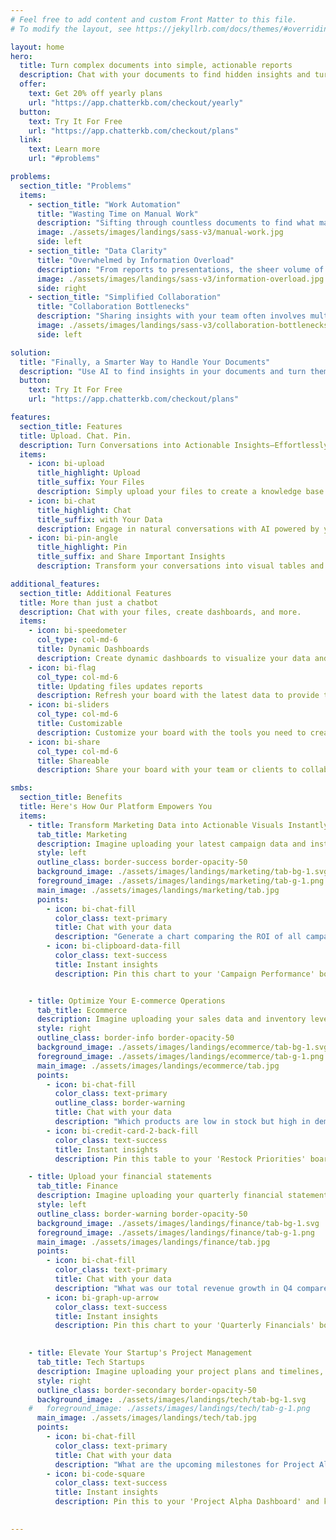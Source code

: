 ```yaml
---
# Feel free to add content and custom Front Matter to this file.
# To modify the layout, see https://jekyllrb.com/docs/themes/#overriding-theme-defaults

layout: home
hero:
  title: Turn complex documents into simple, actionable reports
  description: Chat with your documents to find hidden insights and turn them into reports that you can share with your team and clients.
  offer:
    text: Get 20% off yearly plans
    url: "https://app.chatterkb.com/checkout/yearly"
  button:
    text: Try It For Free
    url: "https://app.chatterkb.com/checkout/plans"
  link:
    text: Learn more
    url: "#problems"

problems:
  section_title: "Problems"
  items:
    - section_title: "Work Automation"
      title: "Wasting Time on Manual Work"
      description: "Sifting through countless documents to find what matters is tedious and time-consuming. Every hour spent scrolling is an hour not spent acting on insights."
      image: ./assets/images/landings/sass-v3/manual-work.jpg
      side: left
    - section_title: "Data Clarity"
      title: "Overwhelmed by Information Overload"
      description: "From reports to presentations, the sheer volume of information makes it easy to miss critical details, slowing down decision-making and impacting results."
      image: ./assets/images/landings/sass-v3/information-overload.jpg
      side: right
    - section_title: "Simplified Collaboration"
      title: "Collaboration Bottlenecks"
      description: "Sharing insights with your team often involves multiple tools, confusing email chains, and endless revisions – not to mention wasted effort recreating reports."
      image: ./assets/images/landings/sass-v3/collaboration-bottlenecks.jpg
      side: left

solution:
  title: "Finally, a Smarter Way to Handle Your Documents"
  description: "Use AI to find insights in your documents and turn them into reports that you can share with your team and clients."
  button:
    text: Try It For Free
    url: "https://app.chatterkb.com/checkout/plans"

features:
  section_title: Features
  title: Upload. Chat. Pin.
  description: Turn Conversations into Actionable Insights—Effortlessly
  items:
    - icon: bi-upload
      title_highlight: Upload
      title_suffix: Your Files
      description: Simply upload your files to create a knowledge base you can chat with. No technical setup—just drag, drop, and let AI provide insights from your own data.
    - icon: bi-chat
      title_highlight: Chat
      title_suffix: with Your Data
      description: Engage in natural conversations with AI powered by your own files. Simply ask questions to get instant insights and answers directly from your personalized knowledge base.
    - icon: bi-pin-angle
      title_highlight: Pin
      title_suffix: and Share Important Insights
      description: Transform your conversations into visual tables and charts for a clearer understanding of your data. Pin these insights to a board you can share with your team or clients, making collaboration effortless.

additional_features:
  section_title: Additional Features
  title: More than just a chatbot
  description: Chat with your files, create dashboards, and more.
  items:
    - icon: bi-speedometer  
      col_type: col-md-6        
      title: Dynamic Dashboards
      description: Create dynamic dashboards to visualize your data and share with your team.
    - icon: bi-flag
      col_type: col-md-6
      title: Updating files updates reports
      description: Refresh your board with the latest data to provide the most accurate insights.
    - icon: bi-sliders
      col_type: col-md-6
      title: Customizable
      description: Customize your board with the tools you need to create the perfect visualizations.
    - icon: bi-share
      col_type: col-md-6
      title: Shareable
      description: Share your board with your team or clients to collaborate on the most important insights.

smbs:
  section_title: Benefits
  title: Here's How Our Platform Empowers You
  items:
    - title: Transform Marketing Data into Actionable Visuals Instantly
      tab_title: Marketing
      description: Imagine uploading your latest campaign data and instantly generating a comprehensive ROI analysis.
      style: left
      outline_class: border-success border-opacity-50
      background_image: ./assets/images/landings/marketing/tab-bg-1.svg
      foreground_image: ./assets/images/landings/marketing/tab-g-1.png
      main_image: ./assets/images/landings/marketing/tab.jpg
      points:
        - icon: bi-chat-fill
          color_class: text-primary
          title: Chat with your data
          description: "Generate a chart comparing the ROI of all campaigns in the last six months."
        - icon: bi-clipboard-data-fill
          color_class: text-success
          title: Instant insights
          description: Pin this chart to your 'Campaign Performance' board and impress your clients with real-time insights.


    - title: Optimize Your E-commerce Operations
      tab_title: Ecommerce
      description: Imagine uploading your sales data and inventory levels, and within seconds, pinpointing which products are flying off the shelves but are low in stock.
      style: right
      outline_class: border-info border-opacity-50
      background_image: ./assets/images/landings/ecommerce/tab-bg-1.svg
      foreground_image: ./assets/images/landings/ecommerce/tab-g-1.png
      main_image: ./assets/images/landings/ecommerce/tab.jpg
      points:
        - icon: bi-chat-fill
          color_class: text-primary
          outline_class: border-warning
          title: Chat with your data
          description: "Which products are low in stock but high in demand?"
        - icon: bi-credit-card-2-back-fill
          color_class: text-success
          title: Instant insights
          description: Pin this table to your 'Restock Priorities' board and keep your procurement team in the loop.

    - title: Upload your financial statements
      tab_title: Finance
      description: Imagine uploading your quarterly financial statements and, within seconds, generating a comparative analysis of your revenue growth.
      style: left
      outline_class: border-warning border-opacity-50
      background_image: ./assets/images/landings/finance/tab-bg-1.svg
      foreground_image: ./assets/images/landings/finance/tab-g-1.png
      main_image: ./assets/images/landings/finance/tab.jpg
      points:
        - icon: bi-chat-fill
          color_class: text-primary
          title: Chat with your data
          description: "What was our total revenue growth in Q4 compared to Q3?"
        - icon: bi-graph-up-arrow
          color_class: text-success
          title: Instant insights
          description: Pin this chart to your 'Quarterly Financials' board and share it with stakeholders instantly.
    

    - title: Elevate Your Startup's Project Management
      tab_title: Tech Startups
      description: Imagine uploading your project plans and timelines, and within seconds, gaining a clear overview of upcoming milestones and resource allocations.
      style: right
      outline_class: border-secondary border-opacity-50
      background_image: ./assets/images/landings/tech/tab-bg-1.svg
    #   foreground_image: ./assets/images/landings/tech/tab-g-1.png
      main_image: ./assets/images/landings/tech/tab.jpg
      points:
        - icon: bi-chat-fill
          color_class: text-primary
          title: Chat with your data
          description: "What are the upcoming milestones for Project Alpha in the next two weeks?"
        - icon: bi-code-square
          color_class: text-success
          title: Instant insights
          description: Pin this to your 'Project Alpha Dashboard' and keep your development team aligned and focused.

      
---
```

